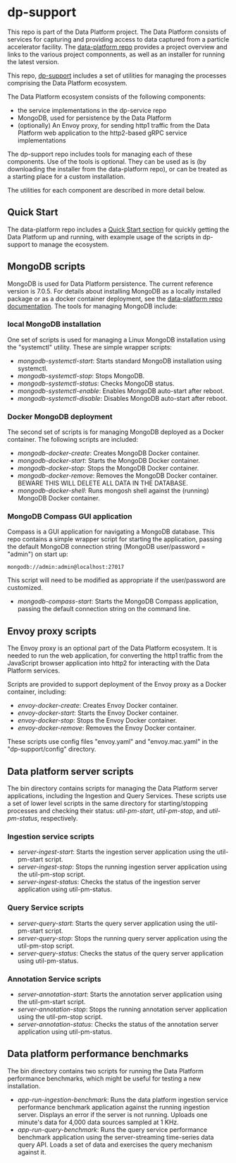 # dp-support

This repo is part of the Data Platform project.  The Data Platform consists of services for capturing and providing access to data captured from a particle accelerator facility.  The [data-platform repo](https://github.com/osprey-dcs/data-platform) provides a project overview and links to the various project componnents, as well as an installer for running the latest version.

This repo, [dp-support](https://github.com/osprey-dcs/dp-support) includes a set of utilities for managing the processes comprising the Data Platform ecosystem.

The Data Platform ecosystem consists of the following components:

- the service implementations in the dp-service repo
- MongoDB, used for persistence by the Data Platform
- (optionally) An Envoy proxy, for sending http1 traffic from the Data Platform web application to the http2-based gRPC service implementations

The dp-support repo includes tools for managing each of these components.  Use of the tools is optional.  They can be used as is (by downloading the installer from the data-platform repo), or can be treated as a starting place for a custom installation.  

The utilities for each component are described in more detail below.

## Quick Start

The data-platform repo includes a [Quick Start section](https://github.com/osprey-dcs/data-platform?tab=readme-ov-file#data-platform-quick-start) for quickly getting the Data Platform up and running, with example usage of the scripts in dp-support to manage the ecosystem.

## MongoDB scripts

MongoDB is used for Data Platform persistence.  The current reference version is 7.0.5.  For details about installing MongoDB as a locally installed package or as a docker container deployment, see the [data-platform repo documentation](https://github.com/osprey-dcs/data-platform).  The tools for managing MongoDB include:

### local MongoDB installation

One set of scripts is used for managing a Linux MongoDB installation using the "systemctl" utility.  These are simple wrapper scripts:

- _mongodb-systemctl-start_: Starts standard MongoDB installation using systemctl.
- _mongodb-systemctl-stop_: Stops MongoDB.
- _mongodb-systemctl-status_: Checks MongoDB status.
- _mongodb-systemctl-enable_: Enables MongoDB auto-start after reboot.
- _mongodb-systemctl-disable_: Disables MongoDB auto-start after reboot.

### Docker MongoDB deployment

The second set of scripts is for managing MongoDB deployed as a Docker container.  The following scripts are included:

- _mongodb-docker-create_: Creates MongoDB Docker container.
- _mongodb-docker-start_: Starts the MongoDB Docker container.
- _mongodb-docker-stop_: Stops the MongoDB Docker container.
- _mongodb-docker-remove_: Removes the MongoDB Docker container.  BEWARE THIS WILL DELETE ALL DATA IN THE DATABASE.
- _mongodb-docker-shell_: Runs mongosh shell against the (running) MongoDB Docker container.

### MongoDB Compass GUI application

Compass is a GUI application for navigating a MongoDB database.  This repo contains a simple wrapper script for starting the application, passing the default MongoDB connection string (MongoDB user/password = "admin") on start up:

```
mongodb://admin:admin@localhost:27017
```

This script will need to be modified as appropriate if the user/password are customized.

- _mongodb-compass-start_: Starts the MongoDB Compass application, passing the default connection string on the command line.


## Envoy proxy scripts

The Envoy proxy is an optional part of the Data Platform ecosystem.  It is needed to run the web application, for converting the http1 traffic from the JavaScript browser application into http2 for interacting with the Data Platform services.

Scripts are provided to support deployment of the Envoy proxy as a Docker container, including:

- _envoy-docker-create_: Creates Envoy Docker container.
- _envoy-docker-start_: Starts the Envoy Docker container.
- _envoy-docker-stop_: Stops the Envoy Docker container.
- _envoy-docker-remove_: Removes the Envoy Docker container.

These scripts use config files "envoy.yaml" and "envoy.mac.yaml" in the "dp-support/config" directory.


## Data platform server scripts

The bin directory contains scripts for managing the Data Platform server applications, including the Ingestion and Query Services.  These scripts use a set of lower level scripts in the same directory for starting/stopping processes and checking their status: _util-pm-start_, _util-pm-stop_, and _util-pm-status_, respectively.

### Ingestion service scripts

- _server-ingest-start_: Starts the ingestion server application using the util-pm-start script.
- _server-ingest-stop_: Stops the running ingestion server application using the util-pm-stop script.
- _server-ingest-status_: Checks the status of the ingestion server application using util-pm-status.

### Query Service scripts

- _server-query-start_: Starts the query server application using the util-pm-start script.
- _server-query-stop_: Stops the running query server application using the util-pm-stop script.
- _server-query-status_: Checks the status of the query server application using util-pm-status.

### Annotation Service scripts

- _server-annotation-start_: Starts the annotation server application using the util-pm-start script.
- _server-annotation-stop_: Stops the running annotation server application using the util-pm-stop script.
- _server-annotation-status_: Checks the status of the annotation server application using util-pm-status.


## Data platform performance benchmarks

The bin directory contains two scripts for running the Data Platform performance benchmarks, which might be useful for testing a new installation.

- _app-run-ingestion-benchmark_: Runs the data platform ingestion service performance benchmark application against the running ingestion server.  Displays an error if the server is not running.  Uploads one minute's data for 4,000 data sources sampled at 1 KHz.
- _app-run-query-benchmark_: Runs the query service performance benchmark application using the server-streaming time-series data query API.  Loads a set of data and exercises the query mechanism against it.
